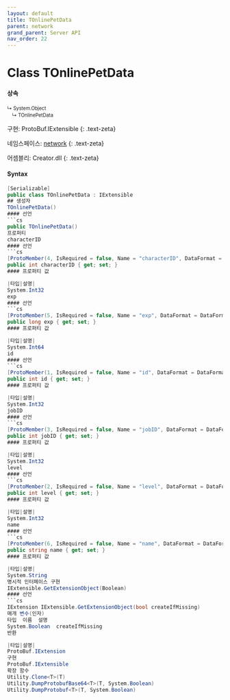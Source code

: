 ```yaml
---
layout: default
title: TOnlinePetData
parent: network
grand_parent: Server API
nav_order: 22
---
```


# Class TOnlinePetData

#### 상속
<div class="code-example" markdown="1" style = "font-size:0.8em;">
↳ System.Object<br/>
　↳ TOnlinePetData
</div>

구현: ProtoBuf.IExtensible
{: .text-zeta}

네임스페이스: [network](../)
{: .text-zeta}

어셈블리: Creator.dll
{: .text-zeta}

#### Syntax
```cs
[Serializable]
public class TOnlinePetData : IExtensible
## 생성자
TOnlinePetData()
#### 선언
```cs
public TOnlinePetData()
프로퍼티
characterID
#### 선언
```cs
[ProtoMember(4, IsRequired = false, Name = "characterID", DataFormat = DataFormat.TwosComplement)]
public int characterID { get; set; }
#### 프로퍼티 값

|타입|설명|
System.Int32	
exp
#### 선언
```cs
[ProtoMember(5, IsRequired = false, Name = "exp", DataFormat = DataFormat.TwosComplement)]
public long exp { get; set; }
#### 프로퍼티 값

|타입|설명|
System.Int64	
id
#### 선언
```cs
[ProtoMember(1, IsRequired = false, Name = "id", DataFormat = DataFormat.TwosComplement)]
public int id { get; set; }
#### 프로퍼티 값

|타입|설명|
System.Int32	
jobID
#### 선언
```cs
[ProtoMember(3, IsRequired = false, Name = "jobID", DataFormat = DataFormat.TwosComplement)]
public int jobID { get; set; }
#### 프로퍼티 값

|타입|설명|
System.Int32	
level
#### 선언
```cs
[ProtoMember(2, IsRequired = false, Name = "level", DataFormat = DataFormat.TwosComplement)]
public int level { get; set; }
#### 프로퍼티 값

|타입|설명|
System.Int32	
name
#### 선언
```cs
[ProtoMember(6, IsRequired = false, Name = "name", DataFormat = DataFormat.Default)]
public string name { get; set; }
#### 프로퍼티 값

|타입|설명|
System.String	
명시적 인터페이스 구현
IExtensible.GetExtensionObject(Boolean)
#### 선언
```cs
IExtension IExtensible.GetExtensionObject(bool createIfMissing)
매개 변수(인자)
타입	이름	설명
System.Boolean	createIfMissing	
반환

|타입|설명|
ProtoBuf.IExtension	
구현
ProtoBuf.IExtensible
확장 함수
Utility.Clone<T>(T)
Utility.DumpProtobufBase64<T>(T, System.Boolean)
Utility.DumpProtobuf<T>(T, System.Boolean)